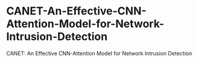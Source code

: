 # CANET-An-Effective-CNN-Attention-Model-for-Network-Intrusion-Detection
CANET: An Effective CNN-Attention Model for Network Intrusion Detection
